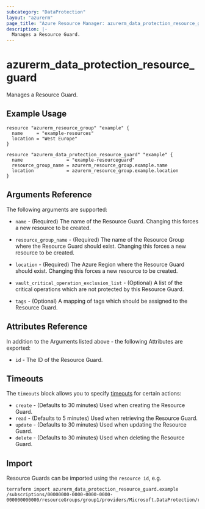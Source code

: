 ```yaml
---
subcategory: "DataProtection"
layout: "azurerm"
page_title: "Azure Resource Manager: azurerm_data_protection_resource_guard"
description: |-
  Manages a Resource Guard.
---
```


# azurerm_data_protection_resource_guard

Manages a Resource Guard.

## Example Usage

```hcl
resource "azurerm_resource_group" "example" {
  name     = "example-resources"
  location = "West Europe"
}

resource "azurerm_data_protection_resource_guard" "example" {
  name                = "example-resourceguard"
  resource_group_name = azurerm_resource_group.example.name
  location            = azurerm_resource_group.example.location
}
```

## Arguments Reference

The following arguments are supported:

* `name` - (Required) The name of the Resource Guard. Changing this forces a new resource to be created.

* `resource_group_name` - (Required) The name of the Resource Group where the Resource Guard should exist. Changing this forces a new resource to be created.

* `location` - (Required) The Azure Region where the Resource Guard should exist. Changing this forces a new resource to be created.

* `vault_critical_operation_exclusion_list` - (Optional) A list of the critical operations which are not protected by this Resource Guard.

* `tags` - (Optional) A mapping of tags which should be assigned to the Resource Guard.

## Attributes Reference

In addition to the Arguments listed above - the following Attributes are exported: 

* `id` - The ID of the Resource Guard.

## Timeouts

The `timeouts` block allows you to specify [timeouts](https://www.terraform.io/docs/configuration/resources.html#timeouts) for certain actions:

* `create` - (Defaults to 30 minutes) Used when creating the Resource Guard.
* `read` - (Defaults to 5 minutes) Used when retrieving the Resource Guard.
* `update` - (Defaults to 30 minutes) Used when updating the Resource Guard.
* `delete` - (Defaults to 30 minutes) Used when deleting the Resource Guard.

## Import

Resource Guards can be imported using the `resource id`, e.g.

```shell
terraform import azurerm_data_protection_resource_guard.example /subscriptions/00000000-0000-0000-0000-000000000000/resourceGroups/group1/providers/Microsoft.DataProtection/resourceGuards/resourceGuard1
```
